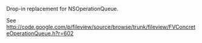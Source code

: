 Drop-in replacement for NSOperationQueue.

See http://code.google.com/p/fileview/source/browse/trunk/fileview/FVConcreteOperationQueue.h?r=602
